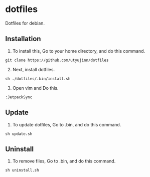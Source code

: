 # dotfiles
Dotfiles for debian.

## Installation
1. To install this, Go to your home directory, and do this command.
```
git clone https://github.com/utyujinn/dotfiles
```
2. Next, install dotfiles.
```
sh ./dotfiles/.bin/install.sh 
```

3. Open vim and Do this.
```
:JetpackSync
```

## Update
1. To update dotfiles, Go to .bin, and do this command.
```
sh update.sh
```

## Uninstall
1. To remove files, Go to .bin, and do this command.
```
sh uninstall.sh
```
